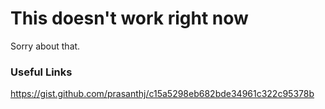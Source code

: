 # This doesn't work right now

Sorry about that.

### Useful Links

https://gist.github.com/prasanthj/c15a5298eb682bde34961c322c95378b
